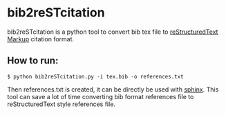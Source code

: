 bib2reSTcitation
==============

bib2reSTcitation is a python tool to convert bib tex file to [reStructuredText Markup](http://sphinx-doc.org/rest.html#citations) citation format.

## How to run:
```
$ python bib2reSTcitation.py -i tex.bib -o references.txt
```

Then references.txt is created, it can be directly be used with [sphinx](http://sphinx-doc.org). This tool can save a lot of time converting bib format references file to reStructuredText style references file.